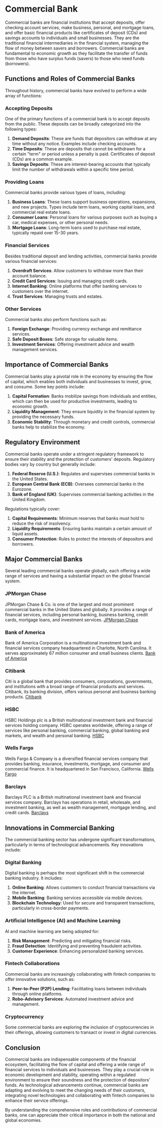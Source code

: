 # Commercial Bank

Commercial banks are financial institutions that accept deposits, offer checking account services, make business, personal, and mortgage loans, and offer basic financial products like certificates of deposit (CDs) and savings accounts to individuals and small businesses. They are the traditional financial intermediaries in the financial system, managing the flow of money between savers and borrowers. Commercial banks are fundamental to economic growth as they facilitate the transfer of funds from those who have surplus funds (savers) to those who need funds (borrowers).

## Functions and Roles of Commercial Banks

Throughout history, commercial banks have evolved to perform a wide array of functions:

### Accepting Deposits

One of the primary functions of a commercial bank is to accept deposits from the public. These deposits can be broadly categorized into the following types:

1. **Demand Deposits**: These are funds that depositors can withdraw at any time without any notice. Examples include checking accounts.
2. **Time Deposits**: These are deposits that cannot be withdrawn for a certain "term" or period unless a penalty is paid. Certificates of deposit (CDs) are a common example.
3. **Savings Deposits**: These are interest-bearing accounts that typically limit the number of withdrawals within a specific time period.

### Providing Loans

Commercial banks provide various types of loans, including:

1. **Business Loans**: These loans support business operations, expansions, and new projects. Types include term loans, working capital loans, and commercial real estate loans.
2. **Consumer Loans**: Personal loans for various purposes such as buying a car, medical expenses, or other personal needs.
3. **Mortgage Loans**: Long-term loans used to purchase real estate, typically repaid over 15-30 years.

### Financial Services

Besides traditional deposit and lending activities, commercial banks provide various financial services:

1. **Overdraft Services**: Allow customers to withdraw more than their account balance.
2. **Credit Card Services**: Issuing and managing credit cards.
3. **Internet Banking**: Online platforms that offer banking services to customers over the internet.
4. **Trust Services**: Managing trusts and estates.

### Other Services

Commercial banks also perform functions such as:

1. **Foreign Exchange**: Providing currency exchange and remittance services.
2. **Safe Deposit Boxes**: Safe storage for valuable items.
3. **Investment Services**: Offering investment advice and wealth management services.

## Importance of Commercial Banks

Commercial banks play a pivotal role in the economy by ensuring the flow of capital, which enables both individuals and businesses to invest, grow, and consume. Some key points include:

1. **Capital Formation**: Banks mobilize savings from individuals and entities, which can then be used for productive investments, leading to economic growth.
2. **Liquidity Management**: They ensure liquidity in the financial system by providing the necessary funds.
3. **Economic Stability**: Through monetary and credit controls, commercial banks help to stabilize the economy.

## Regulatory Environment

Commercial banks operate under a stringent regulatory framework to ensure their stability and the protection of customers' deposits. Regulatory bodies vary by country but generally include:

1. **Federal Reserve (U.S.)**: Regulates and supervises commercial banks in the United States.
2. **European Central Bank (ECB)**: Oversees commercial banks in the Eurozone.
3. **Bank of England (UK)**: Supervises commercial banking activities in the United Kingdom.

Regulations typically cover:

1. **Capital Requirements**: Minimum reserves that banks must hold to reduce the risk of insolvency.
2. **Liquidity Requirements**: Ensuring banks maintain a certain amount of liquid assets.
3. **Consumer Protection**: Rules to protect the interests of depositors and borrowers.

## Major Commercial Banks

Several leading commercial banks operate globally, each offering a wide range of services and having a substantial impact on the global financial system.

### JPMorgan Chase

JPMorgan Chase & Co. is one of the largest and most prominent commercial banks in the United States and globally. It provides a range of financial services, including personal banking, business banking, credit cards, mortgage loans, and investment services. [JPMorgan Chase](https://www.jpmorganchase.com/)

### Bank of America

Bank of America Corporation is a multinational investment bank and financial services company headquartered in Charlotte, North Carolina. It serves approximately 67 million consumer and small business clients. [Bank of America](https://www.bankofamerica.com/)

### Citibank

Citi is a global bank that provides consumers, corporations, governments, and institutions with a broad range of financial products and services. Citibank, its banking division, offers various personal and business banking products. [Citibank](https://www.citigroup.com/citi/)

### HSBC

HSBC Holdings plc is a British multinational investment bank and financial services holding company. HSBC operates worldwide, offering a range of services like personal banking, commercial banking, global banking and markets, and wealth and personal banking. [HSBC](https://www.hsbc.com/)

### Wells Fargo

Wells Fargo & Company is a diversified financial services company that provides banking, insurance, investments, mortgage, and consumer and commercial finance. It is headquartered in San Francisco, California. [Wells Fargo](https://www.wellsfargo.com/)

### Barclays

Barclays PLC is a British multinational investment bank and financial services company. Barclays has operations in retail, wholesale, and investment banking, as well as wealth management, mortgage lending, and credit cards. [Barclays](https://www.barclays.co.uk/)

## Innovations in Commercial Banking

The commercial banking sector has undergone significant transformations, particularly in terms of technological advancements. Key innovations include:

### Digital Banking

Digital banking is perhaps the most significant shift in the commercial banking industry. It includes:

1. **Online Banking**: Allows customers to conduct financial transactions via the internet.
2. **Mobile Banking**: Banking services accessible via mobile devices.
3. **Blockchain Technology**: Used for secure and transparent transactions, particularly in cross-border payments.

### Artificial Intelligence (AI) and Machine Learning

AI and machine learning are being adopted for:

1. **Risk Management**: Predicting and mitigating financial risks.
2. **Fraud Detection**: Identifying and preventing fraudulent activities.
3. **Customer Experience**: Enhancing personalized banking services.

### Fintech Collaborations

Commercial banks are increasingly collaborating with fintech companies to offer innovative solutions, such as:

1. **Peer-to-Peer (P2P) Lending**: Facilitating loans between individuals through online platforms.
2. **Robo-Advisory Services**: Automated investment advice and management.

### Cryptocurrency

Some commercial banks are exploring the inclusion of cryptocurrencies in their offerings, allowing customers to transact or invest in digital currencies.

## Conclusion

Commercial banks are indispensable components of the financial ecosystem, facilitating the flow of capital and offering a wide range of financial services to individuals and businesses. They play a crucial role in economic development and stability, operating within a regulated environment to ensure their soundness and the protection of depositors' funds. As technological advancements continue, commercial banks are adapting and evolving to meet the changing needs of their customers, integrating novel technologies and collaborating with fintech companies to enhance their service offerings.

By understanding the comprehensive roles and contributions of commercial banks, one can appreciate their critical importance in both the national and global economies.